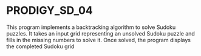# PRODIGY_SD_04
This program implements a backtracking algorithm to solve Sudoku puzzles. It takes an input grid representing an unsolved Sudoku puzzle and fills in the missing numbers to solve it. Once solved, the program displays the completed Sudoku grid
